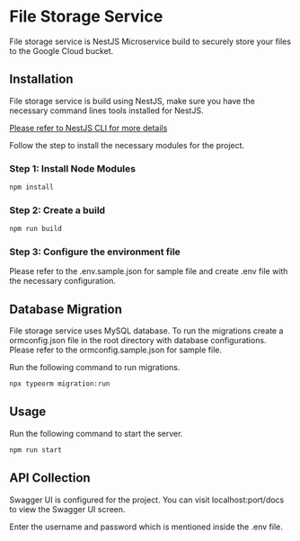 # File Storage Service

File storage service is NestJS Microservice build to securely store your files to the Google Cloud bucket.

## Installation

File storage service is build using NestJS, make sure you have the necessary command lines tools installed for NestJS.

[Please refer to NestJS CLI for more details](https://docs.nestjs.com/cli/overview)

Follow the step to install the necessary modules for the project.

### Step 1: Install Node Modules

```cmd
npm install
```

### Step 2: Create a build

```cmd
npm run build
```

### Step 3: Configure the environment file

Please refer to the .env.sample.json for sample file and create .env file with the necessary configuration.

## Database Migration

File storage service uses MySQL database. To run the migrations create a ormconfig.json file in the root directory with database configurations. Please refer to the ormconfig.sample.json for sample file.

Run the following command to run migrations.

```cmd
npx typeorm migration:run
```

## Usage

Run the following command to start the server.

```cmd
npm run start
```

## API Collection

Swagger UI is configured for the project. You can visit localhost:port/docs to view the Swagger UI screen.

Enter the username and password which is mentioned inside the .env file.

